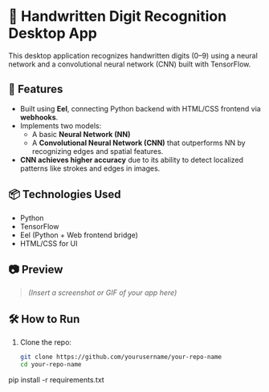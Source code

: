 # 🧠 Handwritten Digit Recognition Desktop App

This desktop application recognizes handwritten digits (0–9) using a neural network and a convolutional neural network (CNN) built with TensorFlow.

## 🚀 Features

- Built using **Eel**, connecting Python backend with HTML/CSS frontend via **webhooks**.
- Implements two models:
  - A basic **Neural Network (NN)**
  - A **Convolutional Neural Network (CNN)** that outperforms NN by recognizing edges and spatial features.
- **CNN achieves higher accuracy** due to its ability to detect localized patterns like strokes and edges in images.

## 📦 Technologies Used

- Python
- TensorFlow
- Eel (Python + Web frontend bridge)
- HTML/CSS for UI

## 📷 Preview

> *(Insert a screenshot or GIF of your app here)*

## 🛠 How to Run

1. Clone the repo:
   ```bash
   git clone https://github.com/yourusername/your-repo-name
   cd your-repo-name
pip install -r requirements.txt

